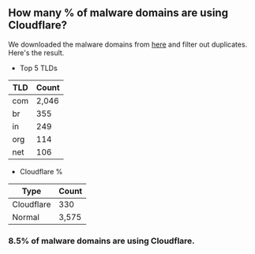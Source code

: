 ## How many % of malware domains are using Cloudflare?


We downloaded the malware domains from [here](https://urlhaus.abuse.ch) and filter out duplicates.
Here's the result.


[//]: # (start replacement)


- Top 5 TLDs

| TLD | Count |
| --- | --- |
| com | 2,046 |
| br | 355 |
| in | 249 |
| org | 114 |
| net | 106 |


- Cloudflare %

| Type | Count |
| --- | --- |
| Cloudflare | 330 |
| Normal | 3,575 |


### 8.5% of malware domains are using Cloudflare.